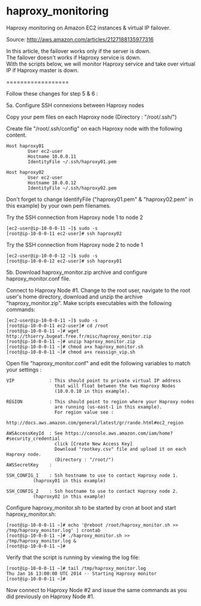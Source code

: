 haproxy_monitoring
==================

Haproxy monitoring on Amazon EC2 instances & virtual IP failover.

Source: http://aws.amazon.com/articles/2127188135977316

In this article, the failover works only if the server is down.  
The failover doesn't works if Haproxy service is down.  
With the scripts below, we will monitor Haproxy service 
and take over virtual IP if Haproxy master is down.

==================

Follow these changes for step 5 & 6 :

5a. Configure SSH connexions between Haproxy nodes

Copy your pem files on each Haproxy node (Directory : "/root/.ssh/")

Create file "/root/.ssh/config" on each Haproxy node with the following content.

	Host haproxy01
	        User ec2-user
	        Hostname 10.0.0.11
	        IdentityFile ~/.ssh/haproxy01.pem

	Host haproxy02
	        User ec2-user
	        Hostname 10.0.0.12
	        IdentityFile ~/.ssh/haproxy02.pem

Don't forget to change IdentifyFile ("haproxy01.pem" & "haproxy02.pem" in this example) by your own pem filenames.

Try the SSH connection from Haproxy node 1 to node 2

	[ec2-user@ip-10-0-0-11 ~]$ sudo -s
	[root@ip-10-0-0-11 ec2-user]# ssh haproxy02

Try the SSH connection from Haproxy node 2 to node 1

	[ec2-user@ip-10-0-0-12 ~]$ sudo -s
	[root@ip-10-0-0-12 ec2-user]# ssh haproxy01



5b. Download haproxy_monitor.zip archive and configure haproxy_monitor.conf file.

Connect to Haproxy Node #1. Change to the root user, navigate to the root user's home
directory, download and unzip the archive "haproxy_monitor.zip". Make scripts
executables with the following commands:

	[ec2-user@ip-10-0-0-11 ~]$ sudo -s
	[root@ip-10-0-0-11 ec2-user]# cd /root
	[root@ip-10-0-0-11 ~]# wget http://thierry.bugeat.free.fr/misc/haproxy_monitor.zip
	[root@ip-10-0-0-11 ~]# unzip haproxy_monitor.zip
	[root@ip-10-0-0-11 ~]# chmod a+x haproxy_monitor.sh
	[root@ip-10-0-0-11 ~]# chmod a+x reassign_vip.sh

Open file "haproxy_monitor.conf" and edit the following variables to match your settings :

	VIP             : This should point to private virtual IP address
                      that will float between the two Haproxy Nodes 
                      (10.0.0.10 in this example).

	REGION          : This should point to region where your Haproxy nodes 
                      are running (us-east-1 in this example).
                      For region value see : 
                      http://docs.aws.amazon.com/general/latest/gr/rande.html#ec2_region

	AWSAccessKeyId	: See https://console.aws.amazon.com/iam/home?#security_credential
                      click [Create New Access Key]
                      Download "rootkey.csv" file and upload it on each Haproxy node. 
                      (Directory : "/root/")
	AWSSecretKey	: 

	SSH_CONFIG_1	: Ssh hostname to use to contact Haproxy node 1. 
			  (haproxy01 in this example)

	SSH_CONFIG_2	: Ssh hostname to use to contact Haproxy node 2. 
			  (haproxy02 in this example)

Configure haproxy_monitor.sh to be started by cron at boot and start haproxy_monitor.sh: 

	[root@ip-10-0-0-11 ~]# echo '@reboot /root/haproxy_monitor.sh >> /tmp/haproxy_monitor.log' | crontab
	[root@ip-10-0-0-11 ~]# ./haproxy_monitor.sh >> /tmp/haproxy_monitor.log &
	[root@ip-10-0-0-11 ~]# 

Verify that the script is running by viewing the log file:

	[root@ip-10-0-0-11 ~]# tail /tmp/haproxy_monitor.log 
	Thu Jan 16 13:00:00 UTC 2014 -- Starting Haproxy monitor
	[root@ip-10-0-0-11 ~]#

Now connect to Haproxy Node #2 and issue the same commands as you did previously on Haproxy Node #1.
